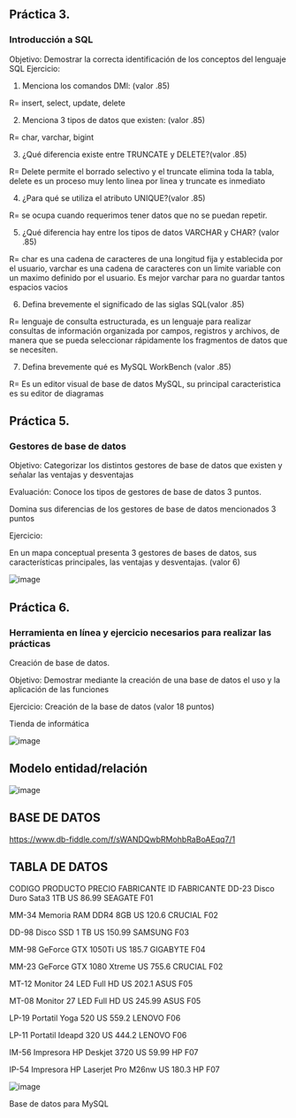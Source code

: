 ## Práctica 3.
### Introducción a SQL
Objetivo: Demostrar la correcta identificación de los conceptos del lenguaje SQL
Ejercicio:

1. Menciona los comandos DMl: (valor .85)

R= insert, select, update, delete

2. Menciona 3 tipos de datos que existen: (valor .85)

R= char, varchar, bigint

3. ¿Qué diferencia existe entre TRUNCATE y DELETE?(valor .85)

R= Delete permite el borrado selectivo y el truncate elimina toda la tabla, delete es un proceso muy lento linea por linea y truncate es inmediato

4. ¿Para qué se utiliza el atributo UNIQUE?(valor .85)

R= se ocupa cuando requerimos tener datos que no se puedan repetir.

5. ¿Qué diferencia hay entre los tipos de datos VARCHAR y CHAR? (valor .85)

R= char es una cadena de caracteres de una longitud fija y establecida por el usuario, varchar es una cadena de caracteres con un limite variable con un maximo definido por el usuario. Es mejor varchar para no guardar tantos espacios vacios

6. Defina brevemente el significado de las siglas SQL(valor .85)

R= lenguaje de consulta estructurada, es un lenguaje para realizar consultas de información organizada por campos, registros y archivos, de manera que se pueda seleccionar rápidamente los fragmentos de datos que se necesiten.

7. Defina brevemente qué es MySQL WorkBench (valor .85)

R= Es un editor visual de base de datos MySQL, su principal caracteristica es su editor de diagramas

## Práctica 5.
### Gestores de base de datos

Objetivo: Categorizar los distintos gestores de base de datos que existen y señalar las
ventajas y desventajas

Evaluación: Conoce los tipos de gestores de base de datos 3 puntos.

Domina sus diferencias de los gestores de base de datos mencionados 3 puntos

Ejercicio:

En un mapa conceptual presenta 3 gestores de bases de datos, sus características
principales, las ventajas y desventajas. (valor 6)

![image](https://user-images.githubusercontent.com/104279605/172948090-0537cd47-17f5-437a-9f03-3da668fb5e0d.png)

## Práctica 6.
### Herramienta en línea y ejercicio necesarios para realizar las prácticas

Creación de base de datos.

Objetivo: Demostrar mediante la creación de una base de datos el uso y la aplicación de
las funciones

Ejercicio: Creación de la base de datos (valor 18 puntos)

Tienda de informática

![image](https://user-images.githubusercontent.com/91554777/170415101-717bca19-3644-46a9-8a57-8d5940c5d283.png)




## Modelo entidad/relación

![image](https://user-images.githubusercontent.com/104279605/173172759-d6fb7df6-c5a6-428f-ba5e-9aab724b3417.png)


## BASE DE DATOS 

https://www.db-fiddle.com/f/sWANDQwbRMohbRaBoAEqq7/1

## TABLA DE DATOS

CODIGO	PRODUCTO	PRECIO	FABRICANTE	ID FABRICANTE
DD-23	Disco Duro Sata3 1TB	US 86.99	SEAGATE	F01

MM-34	Memoria RAM DDR4 8GB	US 120.6	CRUCIAL	F02

DD-98	Disco SSD 1 TB	US 150.99	SAMSUNG	F03

MM-98	GeForce GTX 1050Ti	US 185.7	GIGABYTE	F04

MM-23	GeForce GTX 1080 Xtreme	US 755.6	CRUCIAL	F02

MT-12	Monitor 24 LED Full HD	US 202.1	ASUS	F05

MT-08	Monitor 27 LED Full HD	US 245.99	ASUS	F05

LP-19	Portatil Yoga 520	US 559.2	LENOVO	F06

LP-11	Portatil Ideapd 320	US 444.2	LENOVO	F06

IM-56	Impresora HP Deskjet 3720	US 59.99	HP	F07

IP-54	Impresora HP Laserjet Pro M26nw	US 180.3	HP	F07

![image](https://user-images.githubusercontent.com/104279605/173155458-827b9232-4372-440c-bad3-9d4d462b6f3c.png)



Base de datos para MySQL
